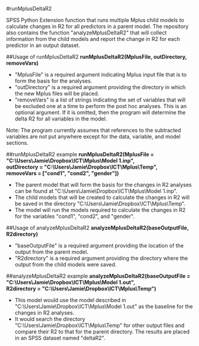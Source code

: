 #runMplusDeltaR2

SPSS Python Extension function that runs multiple Mplus child models to calculate changes in R2 for all predictors in a parent model. The repository also contains the function "analyzeMplusDeltaR2" that will collect information from the child models and report the change in R2 for each predictor in an output dataset.

##Usage of runMplusDeltaR2
**runMplusDeltaR2(MplusFile, outDirectory, removeVars)**
* "MplusFile" is a required argument indicating Mplus input file that is to form the basis for the analyses.
* "outDirectory" is a required argument providing the directory in which the new Mplus files will be placed.
* "removeVars" is a list of strings indicating the set of variables that will be excluded one at a time to perform the post hoc analyses. This is an optional argument. If it is omitted, then the program will determine the delta R2 for all variables in the model.

Note: The program currently assumes that references to the subtracted variables are not put anywhere except for the data, variable, and model sections. 

##runMplusDeltaR2 example
**runMplusDeltaR2(MplusFile = "C:\Users\Jamie\Dropbox\ICT\Mplus\Model 1.inp",  
outDirectory = "C:\Users\Jamie\Dropbox\ICT\Mplus\Temp",  
removeVars = ["cond1", "cond2", "gender"])**  
* The parent model that will form the basis for the changes in R2 analyses can be found at "C:\Users\Jamie\Dropbox\ICT\Mplus\Model 1.inp".
* The child models that will be created to calculate the changes in R2 will be saved in the directory "C:\Users\Jamie\Dropbox\ICT\Mplus\Temp".
* The model will run the models required to calculate the changes in R2 for the variables "cond1", "cond2", and "gender".

##Usage of analyzeMplusDeltaR2
**analyzeMplusDeltaR2(baseOutputFile, R2directory)**
* "baseOutputFile" is a required argument providing the location of the output from the parent model.
* "R2directory" is a required argument providing the directory where the output from the child models were saved.

##analyzeMplusDeltaR2 example
**analyzeMplusDeltaR2(baseOutputFile = "C:\Users\Jamie\Dropbox\ICT\Mplus\Model 1.out",  
R2directory = "C:\Users\Jamie\Dropbox\ICT\Mplus\Temp")**
* This model would use the model described in "C:\Users\Jamie\Dropbox\ICT\Mplus\Model 1.out" as the baseline for the changes in R2 analyses.
* It would search the directory "C:\Users\Jamie\Dropbox\ICT\Mplus\Temp" for other output files and compare their R2 to that for the parent directory. The results are placed in an SPSS dataset named "deltaR2".
